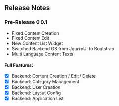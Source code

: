 ## Release Notes
### Pre-Release 0.0.1
* Fixed Content Creation
* Fixed Content Edit
* New Content List Widget
* Switched Backend OS from JqueryUI to Bootstrap
* Multi Language Content Texts

#### Full Features:
* [x] Backend: Content Creation / Edit / Delete
* [x] Backend: Category Management
* [x] Backend: User Creation
* [x] Backend: Layout Config
* [x] Backend: Application List
